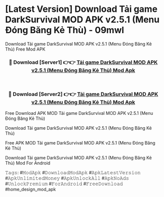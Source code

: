 # [Latest Version] Download Tải game DarkSurvival MOD APK v2.5.1 (Menu Đóng Băng Kẻ Thù) - 09mwl

Download Tải game DarkSurvival MOD APK v2.5.1 (Menu Đóng Băng Kẻ Thù) Free Mod APK

<div align="center">
<h3>🔴 Download [Server1] 👉👉 <a href="https://apk-comot.site?title=Tải_game_DarkSurvival_MOD_APK_v2.5.1_(Menu_Đóng_Băng_Kẻ_Thù)">Tải game DarkSurvival MOD APK v2.5.1 (Menu Đóng Băng Kẻ Thù) Mod Apk</a></h3><br>

<h3>🔴 Download [Server2] 👉👉 <a href="https://apk-comot.site?title=Tải_game_DarkSurvival_MOD_APK_v2.5.1_(Menu_Đóng_Băng_Kẻ_Thù)">Tải game DarkSurvival MOD APK v2.5.1 (Menu Đóng Băng Kẻ Thù) Mod Apk</a></h3>
</div>


Free Download APK MOD Tải game DarkSurvival MOD APK v2.5.1 (Menu Đóng Băng Kẻ Thù)

Download Tải game DarkSurvival MOD APK v2.5.1 (Menu Đóng Băng Kẻ Thù) 

Free APK MOD Tải game DarkSurvival MOD APK v2.5.1 (Menu Đóng Băng Kẻ Thù) 

Download Tải game DarkSurvival MOD APK v2.5.1 (Menu Đóng Băng Kẻ Thù) Mod For Android

𝚃𝚊𝚐𝚜: #𝙼𝚘𝚍𝙰𝚙𝚔 #𝙳𝚘𝚠𝚗𝚕𝚘𝚊𝚍𝙼𝚘𝚍𝙰𝚙𝚔 #𝙰𝚙𝚔𝙻𝚊𝚝𝚎𝚜𝚝𝚅𝚎𝚛𝚜𝚒𝚘𝚗 #𝙰𝚙𝚔𝚄𝚗𝚕𝚒𝚖𝚒𝚝𝚎𝚍𝙼𝚘𝚗𝚎𝚢 #𝙰𝚙𝚔𝚄𝚗𝚕𝚘𝚌𝚔𝙰𝚕𝚕 #𝙰𝚙𝚔𝙽𝚘𝙰𝚍𝚜 #𝚄𝚗𝚕𝚘𝚌𝚔𝙿𝚛𝚎𝚖𝚒𝚞𝚖 #𝙵𝚘𝚛𝙰𝚗𝚍𝚛𝚘𝚒𝚍 #𝙵𝚛𝚎𝚎𝙳𝚘𝚠𝚗𝚕𝚘𝚊𝚍 #home_design_mod_apk